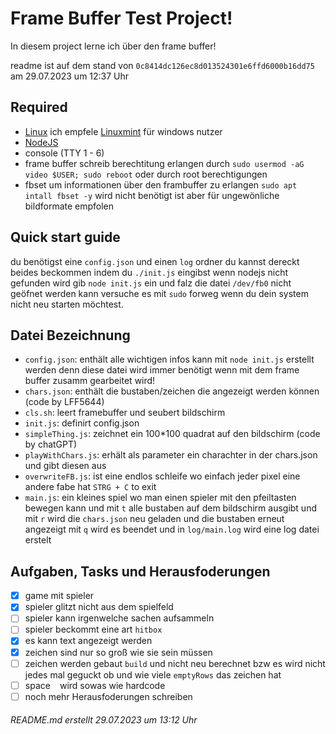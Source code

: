 # Frame Buffer Test Project!

In diesem project lerne ich über den frame buffer!

readme ist auf dem stand von `0c8414dc126ec8d013524301e6ffd6000b16dd75` am 29.07.2023 um 12:37 Uhr

## Required
- [Linux](https://google.com/search?q=Linux%20download) ich empfele [Linuxmint](https://linuxmint.com/download.php) für windows nutzer
- [NodeJS](https://nodejs.org/de/download)
- console (TTY 1 - 6)
- frame buffer schreib berechtitung erlangen durch `sudo usermod -aG video $USER; sudo reboot` oder durch root berechtigungen
- fbset um informationen über den frambuffer zu erlangen `sudo apt intall fbset -y` wird nicht benötigt ist aber für ungewönliche bildformate empfolen

## Quick start guide
du benötigst eine `config.json` und einen `log` ordner du kannst dereckt beides beckommen indem du `./init.js` eingibst wenn nodejs nicht gefunden wird gib `node init.js` ein und falz die datei `/dev/fb0` nicht geöfnet werden kann versuche es mit `sudo` forweg wenn du dein system nicht neu starten möchtest.

## Datei Bezeichnung
- `config.json`: enthält alle wichtigen infos kann mit `node init.js` erstellt werden denn diese datei wird immer benötigt wenn mit dem frame buffer zusamm gearbeitet wird!
- `chars.json`: enthält die bustaben/zeichen die angezeigt werden können (code by LFF5644)
- `cls.sh`: leert framebuffer und seubert bildschirm
- `init.js`: definirt config.json
- `simpleThing.js`: zeichnet ein 100*100 quadrat auf den bildschirm (code by chatGPT)
- `playWithChars.js`: erhält als parameter ein charachter in der chars.json und gibt diesen aus
- `overwriteFB.js`: ist eine endlos schleife wo einfach jeder pixel eine andere fabe hat `STRG + C` to exit
- `main.js`: ein kleines spiel wo man einen spieler mit den pfeiltasten bewegen kann und mit `t` alle bustaben auf dem bildschirm ausgibt und mit `r` wird die `chars.json` neu geladen und die bustaben erneut angezeigt mit `q` wird es beendet und in `log/main.log` wird eine log datei erstelt

## Aufgaben, Tasks und Herausfoderungen
- [x] game mit spieler
- [x] spieler glitzt nicht aus dem spielfeld
- [ ] spieler kann irgenwelche sachen aufsammeln
- [ ] spieler beckommt eine art `hitbox`
- [x] es kann text angezeigt werden
- [x] zeichen sind nur so groß wie sie sein müssen
- [ ] zeichen werden gebaut `build` und nicht neu berechnet bzw es wird nicht jedes mal geguckt ob und wie viele `emptyRows`  das zeichen hat
- [ ] space ` ` wird sowas wie hardcode
- [ ] noch mehr Herausfoderungen schreiben 

###### README.md erstellt 29.07.2023 um 13:12 Uhr
